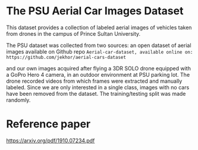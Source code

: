 # The PSU Aerial Car Images Dataset

This dataset provides a collection of labeled aerial images of vehicles taken from drones in the campus of Prince Sultan University. 

The PSU dataset was collected from two sources: an open dataset of aerial images available on Github repo 
`Aerial-car-dataset, available online on: https://github.com/jekhor/aerial-cars-dataset`

and our own images acquired after flying a 3DR SOLO drone equipped with a GoPro Hero 4 camera, in an outdoor environment at PSU parking lot. The drone recorded videos from which
frames were extracted and manually labeled. Since we are only interested in a single class, images
with no cars have been removed from the dataset. The training/testing split was made randomly.




# Reference paper
https://arxiv.org/pdf/1910.07234.pdf
